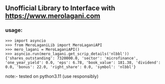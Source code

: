 ## Unofficial Library to Interface with https://www.merolagani.com 
### usage:   
```
>>> import asyncio
>>> from MeroLaganiLib import MeroLaganiAPI
>>> mero_lagani = MeroLaganiAPI()
>>> asyncio.run(mero_lagani.get_scrip_details('nlbbl'))
{'shares_outstanding': 7320000.0, 'sector': 'microfinance', 'one_year_yield': 0.0, 'eps': 6.78, 'book_value': 181.38, 'dividend': 0.0, 'bonus': 22.0, 'right_share': 0.0, 'symbol': 'nlbbl'}
```  
note:- tested on python3.11 (use responsibly)  

